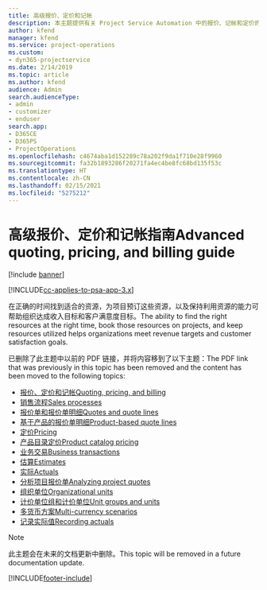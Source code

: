 ```yaml
---
title: 高级报价、定价和记帐
description: 本主题提供有关 Project Service Automation 中的报价、记帐和定价的信息。
author: kfend
manager: kfend
ms.service: project-operations
ms.custom:
- dyn365-projectservice
ms.date: 2/14/2019
ms.topic: article
ms.author: kfend
audience: Admin
search.audienceType:
- admin
- customizer
- enduser
search.app:
- D365CE
- D365PS
- ProjectOperations
ms.openlocfilehash: c4674aba1d152289c78a202f9da1f710e28f9960
ms.sourcegitcommit: fa32b1893286f20271fa4ec4be8fc68bd135f53c
ms.translationtype: HT
ms.contentlocale: zh-CN
ms.lasthandoff: 02/15/2021
ms.locfileid: "5275212"
---
```

# <a name="advanced-quoting-pricing-and-billing-guide"></a><span data-ttu-id="bafb2-103">高级报价、定价和记帐指南</span><span class="sxs-lookup"><span data-stu-id="bafb2-103">Advanced quoting, pricing, and billing guide</span></span>

[!include [banner](../../includes/psa-now-project-operations.md)]

[!INCLUDE[cc-applies-to-psa-app-3.x](../../includes/cc-applies-to-psa-app-3x.md)]

<span data-ttu-id="bafb2-104">在正确的时间找到适合的资源，为项目预订这些资源，以及保持利用资源的能力可帮助组织达成收入目标和客户满意度目标。</span><span class="sxs-lookup"><span data-stu-id="bafb2-104">The ability to find the right resources at the right time, book those resources on projects, and keep resources utilized helps organizations meet revenue targets and customer satisfaction goals.</span></span> 

<span data-ttu-id="bafb2-105">已删除了此主题中以前的 PDF 链接，并将内容移到了以下主题：</span><span class="sxs-lookup"><span data-stu-id="bafb2-105">The PDF link that was previously in this topic has been removed and the content has been moved to the following topics:</span></span>

- [<span data-ttu-id="bafb2-106">报价、定价和记帐</span><span class="sxs-lookup"><span data-stu-id="bafb2-106">Quoting, pricing, and billing</span></span>](../quote-bill-price.md)
- [<span data-ttu-id="bafb2-107">销售流程</span><span class="sxs-lookup"><span data-stu-id="bafb2-107">Sales processes</span></span>](../basic-sales-process.md)
- [<span data-ttu-id="bafb2-108">报价单和报价单明细</span><span class="sxs-lookup"><span data-stu-id="bafb2-108">Quotes and quote lines</span></span>](../basic-quote-lines.md)
- [<span data-ttu-id="bafb2-109">基于产品的报价单明细</span><span class="sxs-lookup"><span data-stu-id="bafb2-109">Product-based quote lines</span></span>](../product-based-quote-lines.md)
- [<span data-ttu-id="bafb2-110">定价</span><span class="sxs-lookup"><span data-stu-id="bafb2-110">Pricing</span></span>](../basic-pricing.md)
- [<span data-ttu-id="bafb2-111">产品目录定价</span><span class="sxs-lookup"><span data-stu-id="bafb2-111">Product catalog pricing</span></span>](../product-catalog-pricing.md)
- [<span data-ttu-id="bafb2-112">业务交易</span><span class="sxs-lookup"><span data-stu-id="bafb2-112">Business transactions</span></span>](../basic-business-transactions.md)
- [<span data-ttu-id="bafb2-113">估算</span><span class="sxs-lookup"><span data-stu-id="bafb2-113">Estimates</span></span>](../estimates.md)
- [<span data-ttu-id="bafb2-114">实际</span><span class="sxs-lookup"><span data-stu-id="bafb2-114">Actuals</span></span>](../actuals.md)
- [<span data-ttu-id="bafb2-115">分析项目报价单</span><span class="sxs-lookup"><span data-stu-id="bafb2-115">Analyzing project quotes</span></span>](../basic-analyzing-quotes.md)
- [<span data-ttu-id="bafb2-116">组织单位</span><span class="sxs-lookup"><span data-stu-id="bafb2-116">Organizational units</span></span>](../advanced-organizational.md)
- [<span data-ttu-id="bafb2-117">计价单位组和计价单位</span><span class="sxs-lookup"><span data-stu-id="bafb2-117">Unit groups and units</span></span>](../advanced-units.md)
- [<span data-ttu-id="bafb2-118">多货币方案</span><span class="sxs-lookup"><span data-stu-id="bafb2-118">Multi-currency scenarios</span></span>](../advanced-currency.md)
- [<span data-ttu-id="bafb2-119">记录实际值</span><span class="sxs-lookup"><span data-stu-id="bafb2-119">Recording actuals</span></span>](../advanced-actuals.md)

> [!NOTE]
> <span data-ttu-id="bafb2-120">此主题会在未来的文档更新中删除。</span><span class="sxs-lookup"><span data-stu-id="bafb2-120">This topic will be removed in a future documentation update.</span></span> 


[!INCLUDE[footer-include](../../includes/footer-banner.md)]